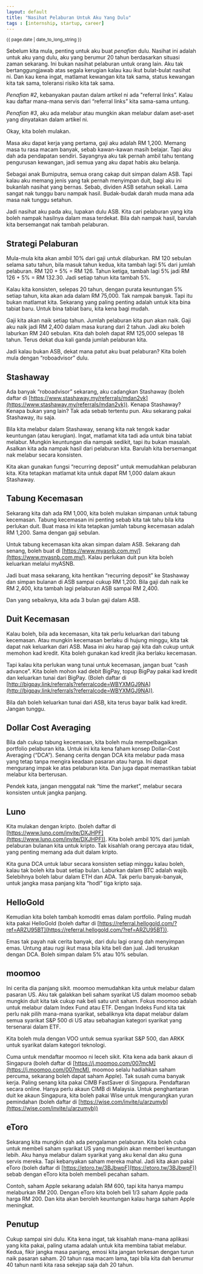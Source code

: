 ```yaml
---
layout: default
title: "Nasihat Pelaburan Untuk Aku Yang Dulu"
tags : [internship, startup, career]
---
```

<p><small>{{ page.date | date_to_long_string }}</small></p>

Sebelum kita mula, penting untuk aku buat _penafian_ dulu. Nasihat ini adalah untuk aku yang dulu, aku yang berumur 20 tahun berdasarkan situasi zaman sekarang. Ini bukan nasihat pelaburan untuk orang lain. Aku tak bertanggungjawab atas segala kerugian kalau kau ikut bulat-bulat nasihat ni. Dan kau kena ingat, matlamat kewangan kita tak sama, status kewangan kita tak sama, toleransi risiko kita tak sama.

_Penafian #2_, kebanyakan pautan dalam artikel ni ada "referral links”. Kalau kau daftar mana-mana servis dari “referral links” kita sama-sama untung.

_Penafian #3_, aku ada melabur atau mungkin akan melabur dalam aset-aset yang dinyatakan dalam artikel ni. 

Okay, kita boleh mulakan.

Masa aku dapat kerja yang pertama, gaji aku adalah RM 1,200. Memang masa tu rasa macam banyak, sebab kawan-kawan masih belajar. Tapi aku dah ada pendapatan sendiri. Sayangnya aku tak pernah ambil tahu tentang pengurusan kewangan, jadi semua yang aku dapat habis aku belanja.

Sebagai anak Bumiputra, semua orang cakap duit simpan dalam ASB. Tapi kalau aku memang jenis yang tak pernah menyimpan duit, bagi aku ini bukanlah nasihat yang bernas. Sebab, dividen ASB setahun sekali. Lama sangat nak tunggu baru nampak hasil. Budak-budak darah muda mana ada masa nak tunggu setahun.

Jadi nasihat aku pada aku, lupakan dulu ASB. Kita cari pelaburan yang kita boleh nampak hasilnya dalam masa terdekat. Bila dah nampak hasil, barulah kita bersemangat nak tambah pelaburan.

## Strategi Pelaburan

Mula-mula kita akan ambil 10% dari gaji untuk dilaburkan. RM 120 sebulan selama satu tahun, bila masuk tahun kedua, kita tambah lagi 5% dari jumlah pelaburan. RM 120 + 5% = RM 126. Tahun ketiga, tambah lagi 5% jadi RM 126 + 5% = RM 132.30. Jadi setiap tahun kita tambah 5%.

Kalau kita konsisten, selepas 20 tahun, dengan purata keuntungan 5% setiap tahun, kita akan ada dalam RM 75,000. Tak nampak banyak. Tapi itu bukan matlamat kita. Sekarang yang paling penting adalah untuk kita bina tabiat baru. Untuk bina tabiat baru, kita kena bagi mudah.

Gaji kita akan naik setiap tahun. Jumlah pelaburan kita pun akan naik. Gaji aku naik jadi RM 2,400 dalam masa kurang dari 2 tahun. Jadi aku boleh laburkan RM 240 sebulan. Kita dah boleh dapat RM 125,000 selepas 18 tahun. Terus dekat dua kali ganda jumlah pelaburan kita.

Jadi kalau bukan ASB, dekat mana patut aku buat pelaburan? Kita boleh mula dengan “roboadvisor” dulu.

## Stashaway

Ada banyak “roboadvisor” sekarang, aku cadangkan Stashaway (boleh daftar di [https://www.stashaway.my/referrals/mdan2vk](https://www.stashaway.my/referrals/mdan2vk)). Kenapa Stashaway? Kenapa bukan yang lain? Tak ada sebab tertentu pun. Aku sekarang pakai Stashaway, itu saja. 

Bila kita melabur dalam Stashaway, senang kita nak tengok kadar keuntungan (atau kerugian). Ingat, matlamat kita tadi ada untuk bina tabiat melabur. Mungkin keuntungan dia nampak sedikit, tapi itu bukan masalah. Asalkan kita ada nampak hasil dari pelaburan kita. Barulah kita bersemangat nak melabur secara konsisten.

Kita akan gunakan fungsi “recurring deposit” untuk memudahkan pelaburan kita. Kita tetapkan matlamat kita untuk dapat RM 1,000 dalam akaun Stashaway.

## Tabung Kecemasan

Sekarang kita dah ada RM 1,000, kita boleh mulakan simpanan untuk tabung kecemasan. Tabung kecemasan ini penting sebab kita tak tahu bila kita perlukan duit. Buat masa ini kita tetapkan jumlah tabung kecemasan adalah RM 1,200. Sama dengan gaji sebulan. 

Untuk tabung kecemasan kita akan simpan dalam ASB. Sekarang dah senang, boleh buat di [https://www.myasnb.com.my/](https://www.myasnb.com.my/). Kalau perlukan duit pun kita boleh keluarkan melalui myASNB.

Jadi buat masa sekarang, kita hentikan “recurring deposit” ke Stashaway dan simpan bulanan di ASB sampai cukup RM 1,200. Bila gaji dah naik ke RM 2,400, kita tambah lagi pelaburan ASB sampai RM 2,400.

Dan yang sebaiknya, kita ada 3 bulan gaji dalam ASB. 

## Duit Kecemasan

Kalau boleh, bila ada kecemasan, kita tak perlu keluarkan dari tabung kecemasan. Atau mungkin kecemasan berlaku di hujung minggu, kita tak dapat nak keluarkan dari ASB. Masa ini aku harap gaji kita dah cukup untuk memohon kad kredit. Kita boleh gunakan kad kredit jika berlaku kecemasan.

Tapi kalau kita perlukan wang tunai untuk kecemasan, jangan buat “cash advance”. Kita boleh mohon kad debit BigPay, topup BigPay pakai kad kredit dan keluarkan tunai dari BigPay. (Boleh daftar di [http://bigpay.link/referrals?referralcode=WBYXMGJ9NA](http://bigpay.link/referrals?referralcode=WBYXMGJ9NA)).

Bila dah boleh keluarkan tunai dari ASB, kita terus bayar balik kad kredit. Jangan tunggu.

## Dollar Cost Averaging

Bila dah cukup tabung kecemasan, kita boleh mula mempelbagaikan portfolio pelaburan kita. Untuk ini kita kena faham konsep Dollar-Cost Averaging (“DCA”). Senang cerita dengan DCA kita melabur pada masa yang tetap tanpa mengira keadaan pasaran atau harga. Ini dapat mengurang impak ke atas pelaburan kita. Dan juga dapat memastikan tabiat melabur kita berterusan.

Pendek kata, jangan menggatal nak “time the market”, melabur secara konsisten untuk jangka panjang. 

## Luno

Kita mulakan dengan kripto. (boleh daftar di [https://www.luno.com/invite/DXJHPF](https://www.luno.com/invite/DXJHPF)). Kita boleh ambil 10% dari jumlah pelaburan bulanan kita untuk kripto. Tak kisahlah orang percaya atau tidak, yang penting memang ada duit dalam kripto.

Kita guna DCA untuk labur secara konsisten setiap minggu kalau boleh, kalau tak boleh kita buat setiap bulan. Laburkan dalam BTC adalah wajib. Selebihnya boleh labur dalam ETH dan ADA. Tak perlu banyak-banyak, untuk jangka masa panjang kita “hodl” tiga kripto saja.

## HelloGold

Kemudian kita boleh tambah komoditi emas dalam portfolio. Paling mudah kita pakai HelloGold (boleh daftar di [https://referral.hellogold.com/?ref=ARZU95BT](https://referral.hellogold.com/?ref=ARZU95BT)).

Emas tak payah nak cerita banyak, dari dulu lagi orang dah menyimpan emas. Untung atau rugi ikut masa bila kita beli dan jual. Jadi teruskan dengan DCA. Boleh simpan dalam 5% atau 10% sebulan. 

## moomoo

Ini cerita dia panjang sikit. moomoo memudahkan kita untuk melabur dalam pasaran US. Aku tak galakkan beli saham syarikat US dalam moomoo sebab mungkin duit kita tak cukup nak beli satu unit saham. Fokus moomoo adalah untuk melabur dalam Index Fund atau ETF. Dengan Indeks Fund kita tak perlu nak pilih mana-mana syarikat, sebaliknya kita dapat melabur dalam semua syarikat S&P 500 di US atau sebahagian kategori syarikat yang tersenarai dalam ETF.

Kita boleh mula dengan VOO untuk semua syarikat S&P 500, dan ARKK untuk syarikat dalam kategori teknologi.

Cuma untuk mendaftar moomoo ni leceh sikit. Kita kena ada bank akaun di Singapura (boleh daftar di [https://j.moomoo.com/007mcM](https://j.moomoo.com/007mcM), moomoo selalu hadiahkan saham percuma, sekarang boleh dapat saham Apple). Tak susah cuma banyak kerja. Paling senang kita pakai CIMB FastSaver di Singapura. Pendaftaran secara online. Hanya perlu akaun CIMB di Malaysia. Untuk penghantaran duit ke akaun Singapura, kita boleh pakai Wise untuk mengurangkan yuran pemindahan (boleh daftar di [https://wise.com/invite/u/arzumyb](https://wise.com/invite/u/arzumyb))

## eToro

Sekarang kita mungkin dah ada pengalaman pelaburan. Kita boleh cuba untuk membeli saham syarikat US yang mungkin akan memberi keuntungan lebih. Aku hanya melabur dalam syarikat yang aku kenal dan aku guna servis mereka. Tapi kebanyakan saham mereka mahal. Jadi kita akan pakai eToro (boleh daftar di [https://etoro.tw/3BJbwpF](ttps://etoro.tw/3BJbwpF)) sebab dengan eToro kita boleh membeli pecahan saham.

Contoh, saham Apple sekarang adalah RM 600, tapi kita hanya mampu melaburkan RM 200. Dengan eToro kita boleh beli 1/3 saham Apple pada harga RM 200. Dan kita akan beroleh keuntungan kalau harga saham Apple meningkat.

## Penutup

Cukup sampai sini dulu. Kita kena ingat, tak kisahlah mana-mana aplikasi yang kita pakai, paling utama adalah untuk kita membina tabiat melabur. Kedua, fikir jangka masa panjang, emosi kita jangan terkesan dengan turun naik pasaran saham. 20 tahun rasa macam lama, tapi bila kita dah berumur 40 tahun nanti kita rasa sekejap saja dah 20 tahun.
